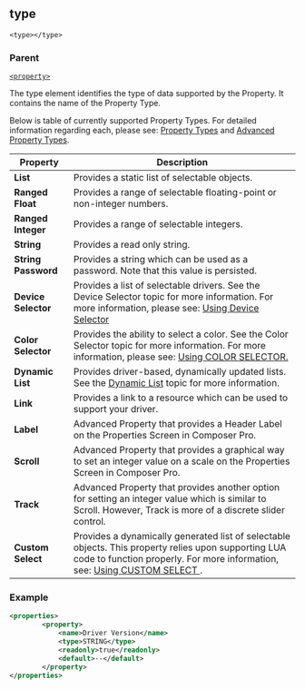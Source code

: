 ## type

`<type></type>`


### Parent

[`<property>`][1]


The type element identifies the type of data supported by the Property. It contains the name of the Property Type. 

Below is table of currently supported Property Types. For detailed information regarding each, please see: [Property Types][2] and [Advanced Property Types][3].

| Property            | Description                                                                                                                                                                            |
| ------------------- | -------------------------------------------------------------------------------------------------------------------------------------------------------------------------------------- |
| **List**            | Provides a static list of selectable objects.                                                                                                                                          |
| **Ranged Float**    | Provides a range of selectable floating-point or non-integer numbers.                                                                                                                  |
| **Ranged Integer**  | Provides a range of selectable integers.                                                                                                                                               |
| **String**          | Provides a read only string.                                                                                                                                                           |
| **String Password** | Provides a string which can be used as a password. Note that this value is persisted.                                                                                                  |
| **Device Selector** | Provides a list of selectable drivers. See the Device Selector topic for more information. For more information, please see: [Using Device Selector][4]                                |
| **Color Selector**  | Provides the ability to select a color. See the Color Selector topic for more information. For more information, please see: [Using COLOR SELECTOR.][5]                                |
| **Dynamic List**    | Provides driver-based, dynamically updated lists. See the [Dynamic List][6] topic for more information.                                                                                |
| **Link**            | Provides a link to a resource which can be used to support your driver.                                                                                                                |
| **Label**           | Advanced Property that provides a Header Label on the Properties Screen in Composer Pro.                                                                                               |
| **Scroll**          | Advanced Property that provides a graphical way to set an integer value on a scale on the Properties Screen in Composer Pro.                                                           |
| **Track**           | Advanced Property that provides another option  for setting an integer value which is similar to Scroll. However, Track is more of a discrete slider control.                          |
| **Custom Select**   | Provides a dynamically generated list of selectable objects. This property relies upon supporting LUA code to function properly. For more information, see: [Using CUSTOM SELECT ][7]. |

### Example

```xml
<properties>
		<property>
			<name>Driver Version</name>
			<type>STRING</type>
			<readonly>true</readonly>
			<default>--</default>
		</property>
</properties>
```




[1]:	https://verbose-telegram-5004f902.pages.github.io/#properties-xml-property
[2]:	https://snap-one.github.io/docs-driverworks-fundamentals/#composerpro-the-interface-into-the-sdk
[3]:	https://snap-one.github.io/docs-driverworks-fundamentals/#composerpro-the-interface-into-the-sdk-advanced-properties
[4]:	https://snap-one.github.io/docs-driverworks-fundamentals/#composerpro-the-interface-into-the-sdk-using-the-device-selector-property
[5]:	https://snap-one.github.io/docs-driverworks-fundamentals/#composerpro-the-interface-into-the-sdk-using-the-color-selector-property
[6]:	https://snap-one.github.io/docs-driverworks-fundamentals/#composerpro-the-interface-into-the-sdk-dynamic-list-properties
[7]:	https://snap-one.github.io/docs-driverworks-fundamentals/#composerpro-the-interface-into-the-sdk-using-the-custom-select-property